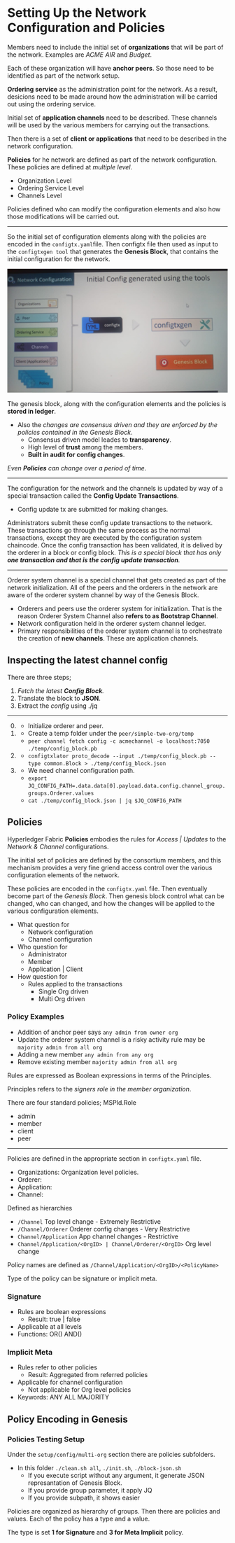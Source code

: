 # Setting Up the Network Configuration and Policies

Members need to include the initial set of **organizations** that will be part of the network. Examples are _ACME AIR_ and _Budget_.

Each of these organization will have **anchor peers**. So those need to be identified as part of the network setup.

**Ordering service** as the administration point for the network. As a result, desicions need to be made around how the administration will be carried out using the ordering service.

Initial set of **application channels** need to be described. These channels will be used by the various members for carrying out the transactions.

Then there is a set of **client or applications** that need to be described in the network configuration.

**Policies** for he network are defined as part of the network configuration. These policies are defined at _multiple level_.

- Organization Level
- Ordering Service Level
- Channels Level

Policies defined who can modify the configuration elements and also how those modifications will be carried out.

---

So the initial set of configuration elements along with the policies are encoded in the `configtx.yaml`file. Then configtx file then used as input to the `configtxgen tool` that generates the **Genesis Block**, that contains the initial configuration for the network.

![](./initial-config.jpeg)

The genesis block, along with the configuration elements and the policies is **stored in ledger**.

- Also the _changes are consensus driven and they are enforced by the policies contained in the Genesis Block_.
  - Consensus driven model leades to **transparency**.
  - High level of **trust** among the members.
  - **Built in audit for config changes**.

_Even **Policies** can change over a period of time_.

---

The configuration for the network and the channels is updated by way of a special transaction called the **Config Update Transactions**.

- Config update tx are submitted for making changes.

Administrators submit these config update transactions to the network. These transactions go through the same process as the normal transactions, except they are executed by the configuration system chaincode. Once the config transaction has been validated, it is delived by the orderer in a block or config block. _This is a special block that has only **one transaction and that is the config update transaction**._

---

Orderer system channel is a special channel that gets created as part of the network initialization. All of the peers and the orderers in the network are aware of the orderer system channel by way of the Genesis Block.

- Orderers and peers use the orderer system for initialization. That is the reason Orderer System Channel also **refers to as Bootstrap Channel**.
- Network configuration held in the orderer system channel ledger.
- Primary responsibilities of the orderer system channel is to orchestrate the creation of **new channels**. These are application channels.

## Inspecting the latest channel config

There are three steps;

1. _Fetch the latest **Config Block**._
2. Translate the block to **JSON**.
3. Extract the _config_ using ./jq

---

0.  - Initialize orderer and peer.
1.  - Create a temp folder under the `peer/simple-two-org/temp`
    - `peer channel fetch config -c acmechannel -o localhost:7050 ./temp/config_block.pb`
2.  - `configtxlator proto_decode --input ./temp/config_block.pb --type common.Block > ./temp/config_block.json`
3.  - We need channel configuration path.
    - `export JQ_CONFIG_PATH=.data.data[0].payload.data.config.channel_group.groups.Orderer.values`
    - `cat ./temp/config_block.json | jq $JQ_CONFIG_PATH`

## Policies

Hyperledger Fabric **Policies** embodies the rules for _Access | Updates_ to the _Network & Channel_ configurations.

The initial set of policies are defined by the consortium members, and this mechanism provides a very fine griend access control over the various configuration elements of the network.

These policies are encoded in the `configtx.yaml` file. Then eventually become part of the _Genesis Block_. Then genesis block control what can be changed, who can changed, and how the changes will be applied to the various configuration elements.

- What question for
  - Network configuration
  - Channel configuration
- Who question for
  - Administrator
  - Member
  - Application | Client
- How question for
  - Rules applied to the transactions
    - Single Org driven
    - Multi Org driven

### Policy Examples

- Addition of anchor peer says `any admin from owner org`
- Update the orderer system channel is a risky activity rule may be `majority admin from all org`
- Adding a new member `any admin from any org`
- Remove existing member `majority admin from all org`

Rules are expressed as Boolean expressions in terms of the Principles.

Principles refers to the _signers role in the member organization_.

There are four standard policies; MSPId.Role

- admin
- member
- client
- peer

---

Policies are defined in the appropriate section in `configtx.yaml` file.

- Organizations: Organization level policies.
- Orderer:
- Application:
- Channel:

Defined as hierarchies

- `/Channel` Top level change - Extremely Restrictive
- `/Channel/Orderer` Orderer config changes - Very Restrictive
- `Channel/Application` App channel changes - Restrictive
- `Channel/Application/<OrgID> | Channel/Orderer/<OrgID>` Org level change

Policy names are defined as `/Channel/Application/<OrgID>/<PolicyName>`

Type of the policy can be signature or implicit meta.

### Signature

- Rules are boolean expressions
  - Result: true | false
- Applicable at all levels
- Functions: OR() AND()

### Implicit Meta

- Rules refer to other policies
  - Result: Aggregated from referred policies
- Applicable for channel configuration
  - Not applicable for Org level policies
- Keywords: ANY ALL MAJORITY

## Policy Encoding in Genesis

### Policies Testing Setup

Under the `setup/config/multi-org` section there are policies subfolders.

- In this folder `./clean.sh all`, `./init.sh`, `./block-json.sh`
  - If you execute script without any argument, it generate JSON represantation of Genesis Block.
  - If you provide group parameter, it apply JQ
  - If you provide subpath, it shows easier

Policies are organized as hierarchy of groups. Then there are policies and values. Each of the policy has a type and a value.

The type is set **1 for Signature** and **3 for Meta Implicit** policy.
